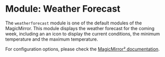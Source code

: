 # Module: Weather Forecast

The `weatherforecast` module is one of the default modules of the MagicMirror.
This module displays the weather forecast for the coming week, including an an icon to display the current conditions, the minimum temperature and the maximum temperature.

For configuration options, please check the [MagicMirror² documentation](https://docs.magicmirror.builders/modules/weatherforecast.html).
